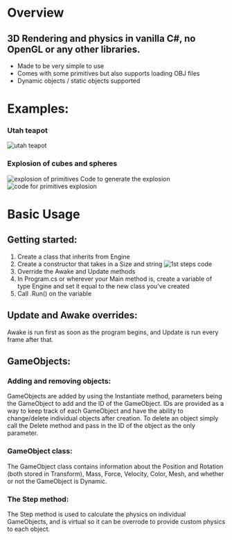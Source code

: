 # Overview
## 3D Rendering and physics in vanilla C#, no OpenGL or any other libraries.
- Made to be very simple to use
- Comes with some primitives but also supports loading OBJ files
- Dynamic objects / static objects supported
# Examples:
### Utah teapot
![utah teapot](https://i.postimg.cc/JzZbGwXC/image.png "Utah Teapot Example")
### Explosion of cubes and spheres
![explosion of primitives](https://i.postimg.cc/s2B1v7qQ/image.png "Explosion of Cubes and Spheres Example")
Code to generate the explosion
![code for primitives explosion](https://i.postimg.cc/sDDW3QjS/image.png "Code for primitives explosion")
# Basic Usage
## Getting started:
1. Create a class that inherits from Engine
2. Create a constructor that takes in a Size and string 
![1st steps code](https://i.postimg.cc/4NjHT8m7/image.png "Code for example class and constructor")
4. Override the Awake and Update methods
5. In Program.cs or wherever your Main method is, create a variable of type Engine and set it equal to the new class you've created
6. Call .Run() on the variable
## Update and Awake overrides:
Awake is run first as soon as the program begins, and Update is run every frame after that.
## GameObjects:
### Adding and removing objects:
GameObjects are added by using the Instantiate method, parameters being the GameObject to add and the ID of the GameObject. IDs are provided as a way to keep track of each GameObject and have the ability to change/delete individual objects after creation. To delete an object simply call the Delete method and pass in the ID of the object as the only parameter.
### GameObject class:
The GameObject class contains information about the Position and Rotation (both stored in Transform), Mass, Force, Velocity, Color, Mesh, and whether or not the GameObject is Dynamic.
### The Step method:
The Step method is used to calculate the physics on individual GameObjects, and is virtual so it can be overrode to provide custom physics to each object.
